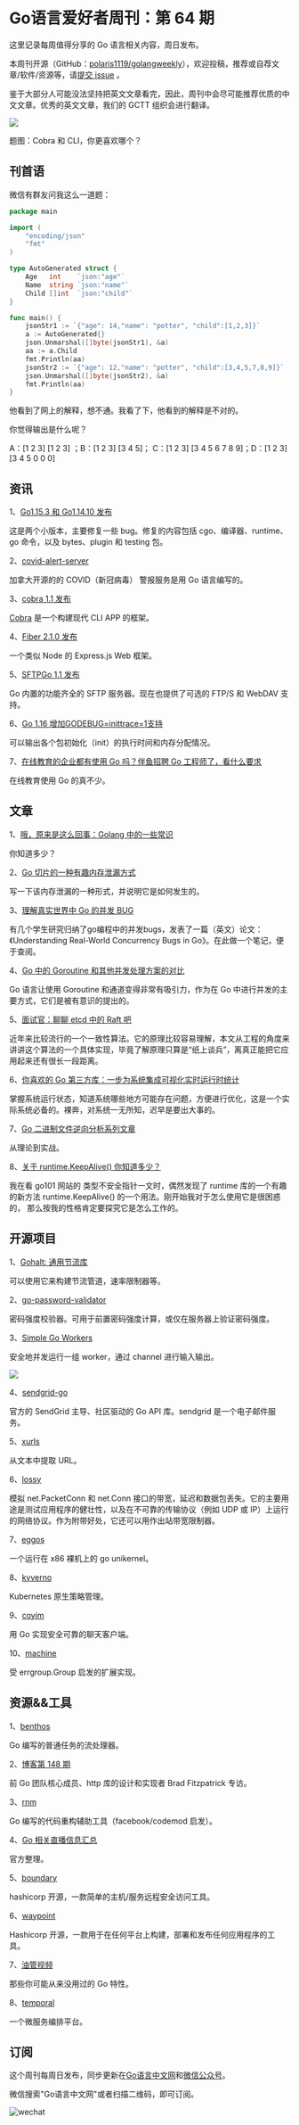# Go语言爱好者周刊：第 64 期

这里记录每周值得分享的 Go 语言相关内容，周日发布。

本周刊开源（GitHub：[polaris1119/golangweekly](https://github.com/polaris1119/golangweekly)），欢迎投稿，推荐或自荐文章/软件/资源等，请[提交 issue](https://github.com/polaris1119/golangweekly/issues) 。

鉴于大部分人可能没法坚持把英文文章看完，因此，周刊中会尽可能推荐优质的中文文章。优秀的英文文章，我们的 GCTT 组织会进行翻译。

![](imgs/issue065/cover.png)

题图：Cobra 和 CLI，你更喜欢哪个？

## 刊首语

微信有群友问我这么一道题：

```go
package main

import (
	"encoding/json"
	"fmt"
)

type AutoGenerated struct {
	Age   int    `json:"age"`
	Name  string `json:"name"`
	Child []int  `json:"child"`
}

func main() {
	jsonStr1 := `{"age": 14,"name": "potter", "child":[1,2,3]}`
	a := AutoGenerated{}
	json.Unmarshal([]byte(jsonStr1), &a)
	aa := a.Child
	fmt.Println(aa)
	jsonStr2 := `{"age": 12,"name": "potter", "child":[3,4,5,7,8,9]}`
	json.Unmarshal([]byte(jsonStr2), &a)
	fmt.Println(aa)
}
```

他看到了网上的解释，想不通。我看了下，他看到的解释是不对的。

你觉得输出是什么呢？

A：[1 2 3]  [1 2 3] ；B：[1 2 3] [3 4 5]； C：[1 2 3] [3 4 5 6 7 8 9]；D：[1 2 3] [3 4 5 0 0 0]

## 资讯

1、[Go1.15.3 和 Go1.14.10 发布](https://mp.weixin.qq.com/s/VnntrjHJLJ02ZTRfK5jFBw)

这是两个小版本，主要修复一些 bug。修复的内容包括 cgo、编译器、runtime、go 命令，以及 bytes、plugin 和 testing 包。

2、[covid-alert-server](https://github.com/cds-snc/covid-alert-server)

加拿大开源的的 COVID（新冠病毒） 警报服务是用 Go 语言编写的。

3、[cobra 1.1 发布](https://github.com/spf13/cobra/releases/tag/v1.1.0)

[Cobra](https://cobra.dev/) 是一个构建现代 CLI APP 的框架。

4、[Fiber 2.1.0 发布](https://github.com/gofiber/fiber/releases/tag/v2.1.0)

一个类似 Node 的 Express.js Web 框架。

5、[SFTPGo 1.1 发布](https://github.com/drakkan/sftpgo)

Go 内置的功能齐全的 SFTP 服务器。现在也提供了可选的 FTP/S 和 WebDAV 支持。

6、[Go 1.16 增加GODEBUG=inittrace=1支持](https://github.com/golang/go/commit/7c58ef732efd9bf0d0882bb95371ce1909924a75)

可以输出各个包初始化（init）的执行时间和内存分配情况。

7、[在线教育的企业都有使用 Go 吗？伴鱼招聘 Go 工程师了，看什么要求](https://mp.weixin.qq.com/s/ICoO5LoKbpjaSQSlCyAPvg)

在线教育使用 Go 的真不少。

## 文章

1、[哦，原来是这么回事：Golang 中的一些常识](https://mp.weixin.qq.com/s/-l9R_QblXr1_JHGtjldoQw)

你知道多少？

2、[Go 切片的一种有趣内存泄漏方式](https://mp.weixin.qq.com/s/NdsnNEpxcTQDX0LffuDzjQ)

写一下该内存泄漏的一种形式，并说明它是如何发生的。

3、[理解真实世界中 Go 的并发 BUG](https://mp.weixin.qq.com/s/EnLxJEoPrASWytmM8jJtmg)

有几个学生研究归纳了go编程中的并发bugs，发表了一篇（英文）论文：《Understanding Real-World Concurrency Bugs in Go》。在此做一个笔记，便于查阅。

4、[Go 中的 Goroutine 和其他并发处理方案的对比](https://mp.weixin.qq.com/s/cO3VERANE-VWhTD4SSclBg)

Go 语言让使用 Goroutine 和通道变得非常有吸引力，作为在 Go 中进行并发的主要方式，它们是被有意识的提出的。

5、[面试官：聊聊 etcd 中的 Raft 吧](https://mp.weixin.qq.com/s/DKVXqeGc0dVnWiHkb1huKg)

近年来比较流行的一个一致性算法。它的原理比较容易理解，本文从工程的角度来讲讲这个算法的一个具体实现，毕竟了解原理只算是“纸上谈兵”，离真正能把它应用起来还有很长一段距离。

6、[你喜欢的 Go 第三方库：一步为系统集成可视化实时运行时统计](https://mp.weixin.qq.com/s/JzXqwmEJ_R8g2QeMYHpc5Q)

掌握系统运行状态，知道系统哪些地方可能存在问题，方便进行优化，这是一个实际系统必备的。裸奔，对系统一无所知，迟早是要出大事的。

7、[Go 二进制文件逆向分析系列文章](https://www.anquanke.com/post/id/214940)

从理论到实战。

8、[关于 runtime.KeepAlive() 你知道多少？](https://mp.weixin.qq.com/s/aF_rhlm8fsT13vS85tSZvQ)

我在看 go101 网站的 类型不安全指针一文时，偶然发现了 runtime 库的一个有趣的新方法 runtime.KeepAlive() 的一个用法。刚开始我对于怎么使用它是很困惑的， 那么按我的性格肯定要探究它是怎么工作的。

## 开源项目

1、[Gohalt: 通用节流库](https://github.com/1pkg/gohalt)

可以使用它来构建节流管道，速率限制器等。

2、[go-password-validator](https://github.com/lane-c-wagner/go-password-validator)

密码强度校验器。可用于前置密码强度计算，或仅在服务器上验证密码强度。

3、[Simple Go Workers](https://github.com/catmullet/go-workers)

安全地并发运行一组 worker，通过 channel 进行输入输出。

![](imgs/issue065/go-workers.gif)

4、[sendgrid-go](https://github.com/sendgrid/sendgrid-go)

官方的 SendGrid 主导、社区驱动的 Go API 库。sendgrid 是一个电子邮件服务。

5、[xurls](https://github.com/mvdan/xurls)

从文本中提取 URL。

6、[lossy](https://github.com/cevatbarisyilmaz/lossy)

模拟 net.PacketConn 和 net.Conn 接口的带宽，延迟和数据包丢失。它的主要用途是测试应用程序的健壮性，以及在不可靠的传输协议（例如 UDP 或 IP）上运行的网络协议。作为附带好处，它还可以用作出站带宽限制器。

7、[eggos](https://github.com/icexin/eggos)

一个运行在 x86 裸机上的 go unikernel。

8、[kyverno](https://github.com/kyverno/kyverno)

Kubernetes 原生策略管理。

9、[coyim](https://github.com/coyim/coyim)

用 Go 实现安全可靠的聊天客户端。

10、[machine](https://github.com/autom8ter/machine)

受 errgroup.Group 启发的扩展实现。

## 资源&&工具

1、[benthos](https://github.com/Jeffail/benthos)

Go 编写的普通任务的流处理器。

2、[博客第 148 期](https://changelog.com/gotime/148)

前 Go 团队核心成员、http 库的设计和实现者 Brad Fitzpatrick 专访。

3、[rnm](https://github.com/raviqqe/rnm)

Go 编写的代码重构辅助工具（facebook/codemod 启发）。 

4、[Go 相关直播信息汇总](https://github.com/golang/go/wiki/LiveStreams)

官方整理。

5、[boundary](https://github.com/hashicorp/boundary)

hashicorp 开源，一款简单的主机/服务远程安全访问工具。

6、[waypoint](https://github.com/hashicorp/waypoint)

Hashicorp 开源，一款用于在任何平台上构建，部署和发布任何应用程序的工具。

7、[油管视频](https://www.youtube.com/watch?v=5DVV36uqQ4E)

那些你可能从来没用过的 Go 特性。

8、[temporal](https://github.com/temporalio/temporal/)

一个微服务编排平台。

## 订阅

这个周刊每周日发布，同步更新在[Go语言中文网](https://studygolang.com/go/weekly)和[微信公众号](https://weixin.sogou.com/weixin?query=Go%E8%AF%AD%E8%A8%80%E4%B8%AD%E6%96%87%E7%BD%91)。

微信搜索"Go语言中文网"或者扫描二维码，即可订阅。

![wechat](imgs/wechat.png)
